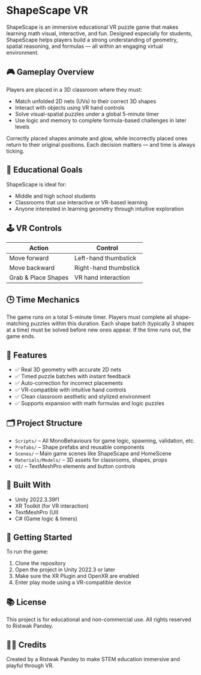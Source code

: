 # ShapeScape VR

ShapeScape is an immersive educational VR puzzle game that makes learning math visual, interactive, and fun. Designed especially for students, ShapeScape helps players build a strong understanding of geometry, spatial reasoning, and formulas — all within an engaging virtual environment.

## 🎮 Gameplay Overview

Players are placed in a 3D classroom where they must:

- Match unfolded 2D nets (UVs) to their correct 3D shapes
- Interact with objects using VR hand controls
- Solve visual-spatial puzzles under a global 5-minute timer
- Use logic and memory to complete formula-based challenges in later levels

Correctly placed shapes animate and glow, while incorrectly placed ones return to their original positions. Each decision matters — and time is always ticking.

## 🧠 Educational Goals

ShapeScape is ideal for:
- Middle and high school students
- Classrooms that use interactive or VR-based learning
- Anyone interested in learning geometry through intuitive exploration

## 🕹️ VR Controls

| Action               | Control                         |
|----------------------|----------------------------------|
| Move forward         | Left-hand thumbstick             |
| Move backward        | Right-hand thumbstick            |
| Grab & Place Shapes  | VR hand interaction              |

## 🕒 Time Mechanics

The game runs on a total 5-minute timer. Players must complete all shape-matching puzzles within this duration. Each shape batch (typically 3 shapes at a time) must be solved before new ones appear. If the time runs out, the game ends.

## 🔧 Features

- ✅ Real 3D geometry with accurate 2D nets  
- ✅ Timed puzzle batches with instant feedback  
- ✅ Auto-correction for incorrect placements  
- ✅ VR-compatible with intuitive hand controls  
- ✅ Clean classroom aesthetic and stylized environment  
- ✅ Supports expansion with math formulas and logic puzzles  

## 🗂️ Project Structure

- `Scripts/` – All MonoBehaviours for game logic, spawning, validation, etc.
- `Prefabs/` – Shape prefabs and reusable components
- `Scenes/` – Main game scenes like ShapeScape and HomeScene
- `Materials/Models/` – 3D assets for classrooms, shapes, props
- `UI/` – TextMeshPro elements and button controls

## 🧩 Built With

- Unity 2022.3.39f1
- XR Toolkit (for VR interaction)
- TextMeshPro (UI)
- C# (Game logic & timers)

## 🚀 Getting Started

To run the game:

1. Clone the repository
2. Open the project in Unity 2022.3 or later
3. Make sure the XR Plugin and OpenXR are enabled
4. Enter play mode using a VR-compatible device

## 📚 License

This project is for educational and non-commercial use. All rights reserved to Ristwak Pandey.

## 👨‍🏫 Credits

Created by a Ristwak Pandey to make STEM education immersive and playful through VR.

